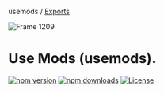 usemods / [Exports](modules.md)

![Frame 1209](https://github.com/jrmymbtlr/usemods/assets/24998792/e2dda730-da67-448d-b1c8-bad447c5fa5b)

# Use Mods (usemods).

[![npm version][npm-version-src]][npm-version-href]
[![npm downloads][npm-downloads-src]][npm-downloads-href]
[![License][license-src]][license-href]

<!-- Badges -->
[npm-version-src]: https://img.shields.io/npm/v/usemods/latest.svg?style=flat&colorA=18181B&colorB=28CF8D
[npm-version-href]: https://npmjs.com/package/usemods

[npm-downloads-src]: https://img.shields.io/npm/dm/usemods.svg?style=flat&colorA=18181B&colorB=28CF8D
[npm-downloads-href]: https://npmjs.com/package/usemods

[license-src]: https://img.shields.io/npm/l/usemods.svg?style=flat&colorA=18181B&colorB=28CF8D
[license-href]: https://npmjs.com/package/usemods
